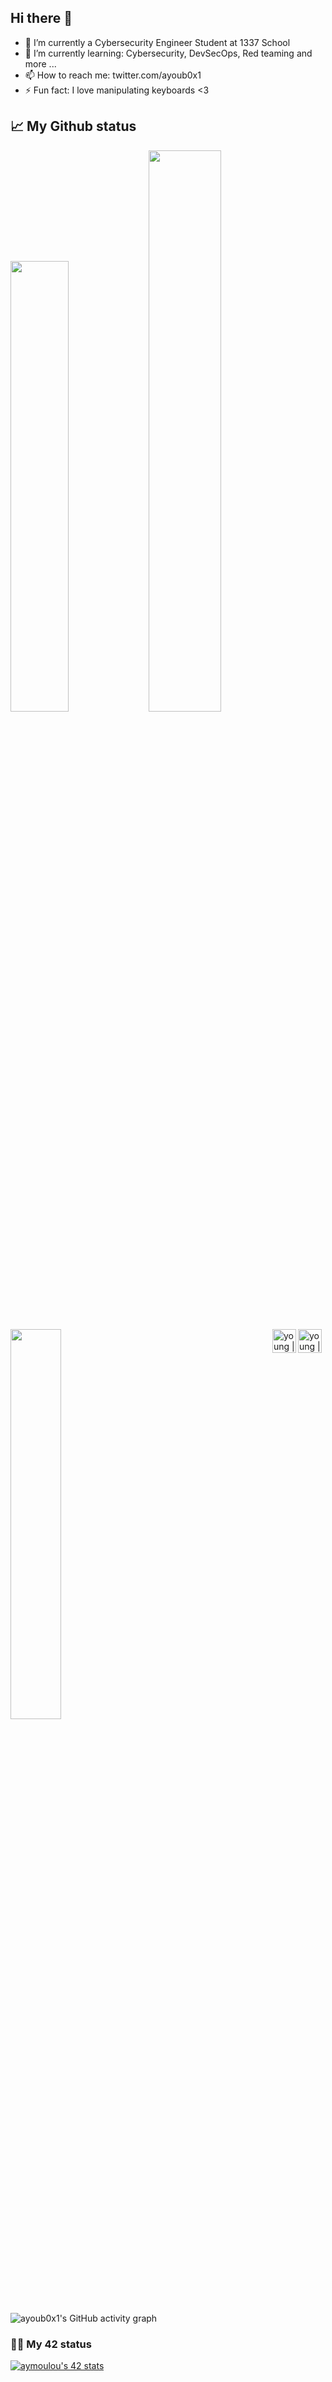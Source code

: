 Hi there 👋
---------------------

- 🔭 I’m currently a Cybersecurity Engineer Student at 1337 School
- 🌱 I’m currently learning: Cybersecurity, DevSecOps, Red teaming and more ...
- 📫 How to reach me: twitter.com/ayoub0x1
- ⚡ Fun fact: I love manipulating keyboards <3


## 📈 My Github status

<p align="left">
  <img width="43%" src="https://awesome-github-stats.azurewebsites.net/user-stats/ayoub0x1?cardType=github&theme=radical" />
  <img width="48%" src="https://github-readme-streak-stats.herokuapp.com/?user=ayoub0x1&theme=radical" />
</p>


[<img align="right" alt="young | Twitter" width="3px" src="https://media.discordapp.net/attachments/635278809741918218/965786404942647306/unknown.png" />][twitter]
[<img align="right" alt="young | HTB" width="38px" src="https://media.discordapp.net/attachments/825798322673025084/884091379012206713/RJZMUY81IQLQ.png" />][HTB]
[<img align="right" alt="young | medium" width="38px" src="https://upload.wikimedia.org/wikipedia/commons/thumb/e/ec/Medium_logo_Monogram.svg/1200px-Medium_logo_Monogram.svg.png" />][medium]


[HTB]: https://www.hackthebox.eu/profile/252510
[twitter]: https://twitter.com/Y0ung_MA
[medium]: https://y0ungdst.medium.com

<p align="left">
   <img width="40%" src="https://github-readme-stats.vercel.app/api/top-langs/?username=ayoub0x1&layout=compact&theme=radical" />
</p>


![ayoub0x1's GitHub activity graph](https://activity-graph.herokuapp.com/graph?username=ayoub0x1&theme=redical)

### 👨‍💻 My 42 status

[![aymoulou's 42 stats](https://badge42.vercel.app/api/v2/cl1kxonbk023209jmqkb8mbrn/stats?cursusId=21&coalitionId=73)](https://github.com/ayoub0x1/Ayoub0x1/main/README.md)
